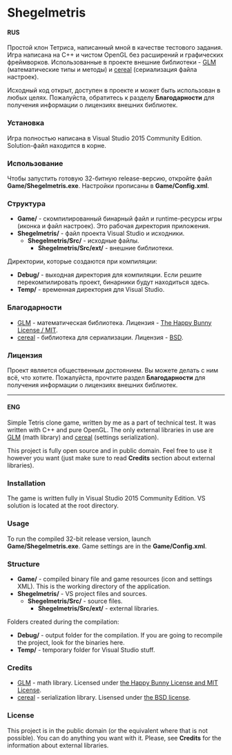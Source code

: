# Shegelmetris

#### RUS

Простой клон Тетриса, написанный мной в качестве тестового задания. Игра написана на C++ и чистом OpenGL без расширений и графических фреймворков. Использованные в проекте внешние библиотеки - [GLM](http://glm.g-truc.net/) (математические типы и методы) и [cereal](http://uscilab.github.io/cereal/) (сериализация файла настроек).

Исходный код открыт, доступен в проекте и может быть использован в любых целях. Пожалуйста, обратитесь к разделу **Благодарности** для получения информации о лицензиях внешних библиотек.

### Установка

Игра полностью написана в Visual Studio 2015 Community Edition. Solution-файл находится в корне.

### Использование

Чтобы запустить готовую 32-битную release-версию, откройте файл **Game/Shegelmetris.exe**. Настройки прописаны в **Game/Config.xml**.

### Структура

- **Game/** - скомпилированный бинарный файл и runtime-ресурсы игры (иконка и файл настроек). Это рабочая директория приложения.
- **Shegelmetris/** - файл проекта Visual Studio и исходники.
  * **Shegelmetris/Src/** - исходные файлы.
    * **Shegelmetris/Src/ext/** - внешние библиотеки.

Директории, которые создаются при компиляции:
- **Debug/** - выходная директория для компиляции. Если решите перекомпилировать проект, бинарники будут находиться здесь.
- **Temp/** - временная директория для Visual Studio.

### Благодарности

- [GLM](http://glm.g-truc.net/) - математическая библиотека. Лицензия - [The Happy Bunny License / MIT](http://glm.g-truc.net/copying.txt).
- [cereal](http://uscilab.github.io/cereal/) - библиотека для сериализации. Лицензия - [BSD](https://opensource.org/licenses/BSD-3-Clause).

### Лицензия

Проект является общественным достоянием. Вы можете делать с ним всё, что хотите. Пожалуйста, прочтите раздел **Благодарности** для получения информации о лицензиях внешних библиотек.

______

#### ENG

Simple Tetris clone game, written by me as a part of technical test. It was written with C++ and pure OpenGL. The only external libraries in use are [GLM](http://glm.g-truc.net/) (math library) and [cereal](http://uscilab.github.io/cereal/) (settings serialization).

This project is fully open source and in public domain. Feel free to use it however you want (just make sure to read **Credits** section about external libraries).

### Installation

The game is written fully in Visual Studio 2015 Community Edition. VS solution is located at the root directory.

### Usage

To run the compiled 32-bit release version, launch **Game/Shegelmetris.exe**. Game settings are in the **Game/Config.xml**.

### Structure

- **Game/** - compiled binary file and game resources (icon and settings XML). This is the working directory of the application.
- **Shegelmetris/** - VS project files and sources.
  * **Shegelmetris/Src/** - source files.
    * **Shegelmetris/Src/ext/** - external libraries.

Folders created during the compilation:
- **Debug/** - output folder for the compilation. If you are going to recompile the project, look for the binaries here.
- **Temp/** - temporary folder for Visual Studio stuff.

### Credits

- [GLM](http://glm.g-truc.net/) - math library. Licensed under [the Happy Bunny License and MIT License](http://glm.g-truc.net/copying.txt).
- [cereal](http://uscilab.github.io/cereal/) - serialization library. Lisensed under [the BSD license](https://opensource.org/licenses/BSD-3-Clause).

### License

This project is in the public domain (or the equivalent where that is not possible). You can do anything you want with it. Please, see **Credits** for the information about external libraries.
